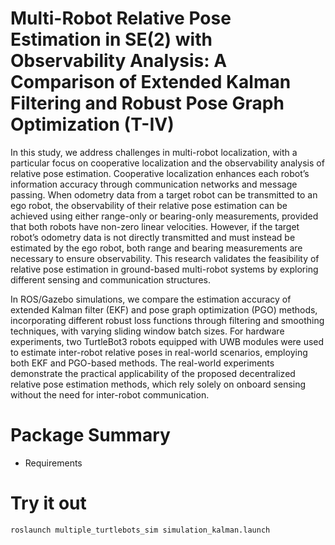 # Multi-Robot Relative Pose Estimation in SE(2) with Observability Analysis: A Comparison of Extended Kalman Filtering and Robust Pose Graph Optimization (T-IV)

In this study, we address challenges in multi-robot localization, with a particular focus on cooperative localization and the observability analysis of relative pose estimation. Cooperative localization enhances each robot’s information accuracy through communication networks and message passing. When odometry data from a target robot can be transmitted to an ego robot, the observability of their relative pose estimation can be achieved using either range-only or bearing-only measurements, provided that both robots have non-zero linear velocities. However, if the target robot’s odometry data is not directly transmitted and must instead be estimated by the ego robot, both range and bearing measurements are necessary to ensure observability. This research validates the feasibility of relative pose estimation in ground-based multi-robot systems by exploring different sensing and communication structures. 

In ROS/Gazebo simulations, we compare the estimation accuracy of extended Kalman filter (EKF) and pose graph optimization (PGO) methods, incorporating different robust loss functions through filtering and smoothing techniques, with varying sliding window batch sizes. For hardware experiments, two TurtleBot3 robots equipped with UWB modules were used to estimate inter-robot relative poses in real-world scenarios, employing both EKF and PGO-based methods. The real-world experiments demonstrate the practical applicability of the proposed decentralized relative pose estimation methods, which rely solely on onboard sensing without the need for inter-robot communication. 

# Package Summary
- Requirements

# Try it out
`roslaunch multiple_turtlebots_sim simulation_kalman.launch`

<!-- # Updates
- updates
- cite as:

# Documentation

# Publications -->


<!-- # multiple_turtlebots_sim
Relative pose estimation between 2 robots in gazebo simulation.
There are four scenarios
1) Network + odometry + range-only sensors
2) Network + odometry + bearing-only sensors
3) Network + odometry + range and bearing sensors
4) Odometry + range and bearing sensors

Compared the results of each scenarios using Kalman Filter and Nonlinear optimization.
Ceres Sovler is used for Non-linear optimization.
And I did M-estimator experiments when there are outliers in sensor data.

`roslaunch multiple_turtlebots_sim simulation_kalman.launch ` -->
